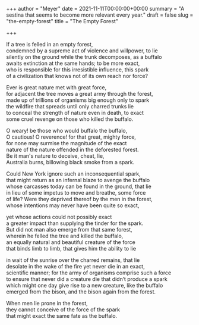 +++
author = "Meyer"
date = 2021-11-11T00:00:00+00:00
summary = "A sestina that seems to become more relevant every year."
draft = false
slug = "the-empty-forest"
title = "The Empty Forest"

+++

If a tree is felled in an empty forest,
</br>condemned by a supreme act of violence and willpower, to lie 
</br>silently on the ground while the trunk decomposes, as a buffalo 
</br>awaits extinction at the same hands; to be more exact, 
</br>who is responsible for this irresistible influence, this spark 
</br>of a civilization that knows not of its own reach nor force? 
 
Ever is great nature met with great force, 
</br>for adjacent the tree moves a great army through the forest, 
</br>made up of trillions of organisms big enough only to spark 
</br>the wildfire that spreads until only charred trunks lie 
</br>to conceal the strength of nature even in death, to exact 
</br>some cruel revenge on those who killed the buffalo. 

O weary! be those who would buffalo the buffalo, 
</br>O cautious! O reverence! for that great, mighty force, 
</br>for none may surmise the magnitude of the exact 
</br>nature of the nature offended in the deforested forest. 
</br>Be it man's nature to deceive, cheat, lie, 
</br>Australia burns, billowing black smoke from a spark. 

Could New York ignore such an inconsequential spark, 
</br>that might return as an infernal blaze to avenge the buffalo 
</br>whose carcasses today can be found in the ground, that lie 
</br>in lieu of some impetus to move and breathe, some force 
</br>of life? Were they deprived thereof by the men in the forest, 
</br>whose intentions may never have been quite so exact, 

yet whose actions could not possibly exact 
</br>a greater impact than supplying the tinder for the spark. 
</br>But did not man also emerge from that same forest, 
</br>wherein he felled the tree and killed the buffalo, 
</br>an equally natural and beautiful creature of the force 
</br>that binds limb to limb, that gives him the ability to lie

in wait of the sunrise over the charred remains, that lie 
</br>desolate in the wake of the fire yet never die in an exact, 
</br>scientific manner; for the army of organisms comprise such a force 
</br>to ensure that never did a creature die that didn’t produce a spark 
</br>which might one day give rise to a new creature, like the buffalo 
</br>emerged from the bison, and the bison again from the forest. 

When men lie prone in the forest, 
</br>they cannot conceive of the force of the spark 
</br>that might exact the same fate as the buffalo.